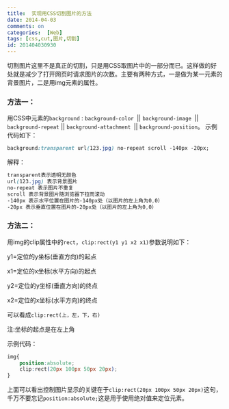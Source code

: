 ```yaml
---
title:  实现用CSS切割图片的方法
date: 2014-04-03
comments: on
categories:  [Web]
tags: [css,cut,图片,切割]
id: 201404030930
---
```



切割图片这里不是真正的切割，只是用CSS取图片中的一部分而已。这样做的好处就是减少了打开网页时请求图片的次数。主要有两种方式，一是做为某一元素的背景图片，二是用img元素的属性。
<!-- more -->
### 方法一：


用CSS中元素的`background` : `background-color `|| `background-image `|| `background-repeat` || `background-attachment `|| `background-position`。
示例代码如下：

```css
background:transparent url(123.jpg) no-repeat scroll -140px -20px;
```

解释：

```css
transparent表示透明无颜色
url(123.jpg) 表示背景图片
no-repeat 表示图片不重复
scroll 表示背景图片随浏览器下拉而滚动
-140px 表示水平位置在图片的-140px处（以图片的左上角为0,0）
-20px 表示垂直位置在图片的-20px处（以图片的左上角为0,0）
```

### 方法二：

用img的clip属性中的`rect`，`clip:rect(y1 y1 x2 x1)`参数说明如下：

y1=定位的y坐标(垂直方向)的起点

x1=定位的x坐标(水平方向)的起点

y2=定位的y坐标(垂直方向)的终点

x2=定位的x坐标(水平方向)的终点

可以看成`clip:rect(上，左，下，右)`

注:坐标的起点是在左上角

示例代码：

```css
img{
	position:absolute;
	clip:rect(20px 100px 50px 20px);
}
```

上面可以看出控制图片显示的关键在于`clip:rect(20px 100px 50px 20px)`这句，千万不要忘记`position:absolute;`这是用于使用绝对值来定位元素。
